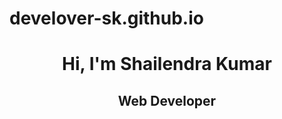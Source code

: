 # develover-sk.github.io
<h1 align="center">Hi, I'm Shailendra Kumar</h1>
<h2 align="center">Web Developer</h2>
